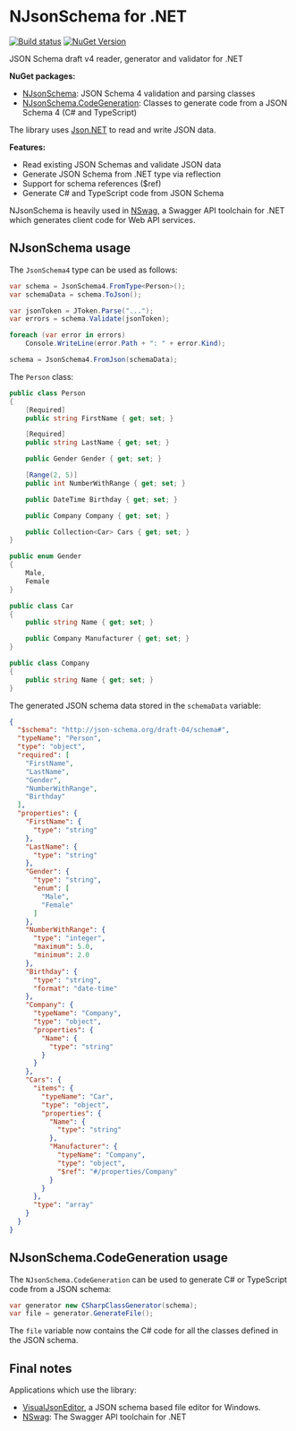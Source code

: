 NJsonSchema for .NET
====================

[![Build status](https://ci.appveyor.com/api/projects/status/pextintxxmn5xt46?svg=true)](https://ci.appveyor.com/project/rsuter/njsonschema)
[![NuGet Version](http://img.shields.io/nuget/v/NJsonSchema.svg?style=flat)](https://www.nuget.org/packages?q=NJsonSchema)

JSON Schema draft v4 reader, generator and validator for .NET

**NuGet packages:** 
-   [NJsonSchema](https://www.nuget.org/packages/NJsonSchema): JSON Schema 4 validation and parsing classes
-   [NJsonSchema.CodeGeneration](https://www.nuget.org/packages/NJsonSchema.CodeGeneration): Classes to generate code from a JSON Schema 4 (C# and TypeScript)

The library uses [Json.NET](http://james.newtonking.com/json) to read and write JSON data. 

**Features:**

- Read existing JSON Schemas and validate JSON data
- Generate JSON Schema from .NET type via reflection
- Support for schema references ($ref)
- Generate C# and TypeScript code from JSON Schema

NJsonSchema is heavily used in [NSwag](http://nswag.org), a Swagger API toolchain for .NET which generates client code for Web API services.

## NJsonSchema usage

The `JsonSchema4` type can be used as follows: 

```cs
var schema = JsonSchema4.FromType<Person>();
var schemaData = schema.ToJson();

var jsonToken = JToken.Parse("...");
var errors = schema.Validate(jsonToken);

foreach (var error in errors)
    Console.WriteLine(error.Path + ": " + error.Kind);

schema = JsonSchema4.FromJson(schemaData);
```

The `Person` class: 

```cs
public class Person
{
    [Required]
    public string FirstName { get; set; }

    [Required]
    public string LastName { get; set; }

    public Gender Gender { get; set; }

    [Range(2, 5)]
    public int NumberWithRange { get; set; }

    public DateTime Birthday { get; set; }

    public Company Company { get; set; }

    public Collection<Car> Cars { get; set; }
}

public enum Gender
{
    Male,
    Female
}

public class Car
{
    public string Name { get; set; }

    public Company Manufacturer { get; set; }
}

public class Company
{
    public string Name { get; set; }
}
```
  
The generated JSON schema data stored in the `schemaData` variable: 

```json
{
  "$schema": "http://json-schema.org/draft-04/schema#",
  "typeName": "Person",
  "type": "object",
  "required": [
    "FirstName",
    "LastName",
    "Gender",
    "NumberWithRange",
    "Birthday"
  ],
  "properties": {
    "FirstName": {
      "type": "string"
    },
    "LastName": {
      "type": "string"
    },
    "Gender": {
      "type": "string",
      "enum": [
        "Male",
        "Female"
      ]
    },
    "NumberWithRange": {
      "type": "integer",
      "maximum": 5.0,
      "minimum": 2.0
    },
    "Birthday": {
      "type": "string",
      "format": "date-time"
    },
    "Company": {
      "typeName": "Company",
      "type": "object",
      "properties": {
        "Name": {
          "type": "string"
        }
      }
    },
    "Cars": {
      "items": {
        "typeName": "Car",
        "type": "object",
        "properties": {
          "Name": {
            "type": "string"
          },
          "Manufacturer": {
            "typeName": "Company",
            "type": "object",
            "$ref": "#/properties/Company"
          }
        }
      },
      "type": "array"
    }
  }
}
```

## NJsonSchema.CodeGeneration usage

The `NJsonSchema.CodeGeneration` can be used to generate C# or TypeScript code from a JSON schema:

```cs
var generator new CSharpClassGenerator(schema);
var file = generator.GenerateFile();
```
    
The `file` variable now contains the C# code for all the classes defined in the JSON schema. 

## Final notes

Applications which use the library: 

- [VisualJsonEditor](http://visualjsoneditor.org), a JSON schema based file editor for Windows. 
- [NSwag](http://nswag.org): The Swagger API toolchain for .NET